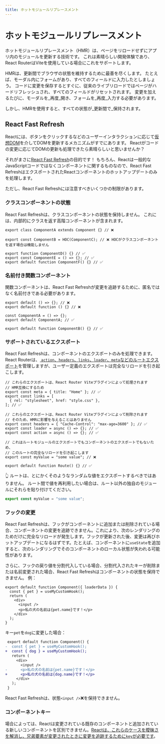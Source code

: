 ```yaml
---
title: ホットモジュールリプレースメント
---
```


# ホットモジュールリプレースメント

ホットモジュールリプレースメント（HMR）は、ページをリロードせずにアプリ内のモジュールを更新する技術です。
これは素晴らしい開発体験であり、React RouterはViteを使用している場合にこれをサポートします。

HMRは、更新間でブラウザの状態を維持するために最善を尽くします。
たとえば、モーダル内にフォームがあり、すべてのフィールドに入力したとしましょう。
コードに変更を保存するとすぐに、従来のライブリロードではページがハードリフレッシュされ、すべてのフィールドがリセットされます。
変更を加えるたびに、モーダルを_再度_開き、フォームを_再度_入力する必要があります。

しかし、HMRを使用すると、すべての状態が_更新間で_保持されます。

## React Fast Refresh

Reactには、ボタンをクリックするなどのユーザーインタラクションに応じて[仮想DOM][virtual-dom]を介してDOMを更新するメカニズムがすでにあります。
Reactがコードの変更に応じてDOMの更新も処理できたら素晴らしいと思いませんか？

それがまさに[React Fast Refresh][react-refresh]の目的です！
もちろん、Reactは一般的なJavaScriptコードではなくコンポーネントに関するものなので、React Fast RefreshはエクスポートされたReactコンポーネントのホットアップデートのみを処理します。

ただし、React Fast Refreshには注意すべきいくつかの制限があります。

### クラスコンポーネントの状態

React Fast Refreshは、クラスコンポーネントの状態を保持しません。
これには、内部的にクラスを返す高階コンポーネントが含まれます。

```tsx
export class ComponentA extends Component {} // ❌

export const ComponentB = HOC(ComponentC); // ❌ HOCがクラスコンポーネントを返す場合は機能しません

export function ComponentD() {} // ✅
export const ComponentE = () => {}; // ✅
export default function ComponentF() {} // ✅
```

### 名前付き関数コンポーネント

関数コンポーネントは、React Fast Refreshが変更を追跡するために、匿名ではなく名前付きである必要があります。

```tsx
export default () => {}; // ❌
export default function () {} // ❌

const ComponentA = () => {};
export default ComponentA; // ✅

export default function ComponentB() {} // ✅
```

### サポートされているエクスポート

React Fast Refreshは、コンポーネントのエクスポートのみを処理できます。React Routerは、[ `action`、`headers`、`links`、`loader`、`meta`などのルートエクスポート][route-module]を管理しますが、ユーザー定義のエクスポートは完全なリロードを引き起こします。

```tsx
// これらのエクスポートは、React Router Viteプラグインによって処理されます
// HMR互換にするため
export const meta = { title: "Home" }; // ✅
export const links = [
  { rel: "stylesheet", href: "style.css" },
]; // ✅

// これらのエクスポートは、React Router Viteプラグインによって削除されます
// そのため、HMRに影響を与えることはありません
export const headers = { "Cache-Control": "max-age=3600" }; // ✅
export const loader = async () => {}; // ✅
export const action = async () => {}; // ✅

// これはルートモジュールのエクスポートでもコンポーネントのエクスポートでもないため、
// このルートの完全なリロードを引き起こします
export const myValue = "some value"; // ❌

export default function Route() {} // ✅
```

👆 ルートは、とにかくそのようなランダムな値をエクスポートするべきではありません。
ルート間で値を再利用したい場合は、ルート以外の独自のモジュールにそれらを貼り付けてください。

```ts filename=my-custom-value.ts
export const myValue = "some value";
```

### フックの変更

React Fast Refreshは、フックがコンポーネントに追加または削除されている場合、コンポーネントの変更を追跡できません。これにより、次のレンダリングのためだけに完全なリロードが発生します。フックが更新された後、変更は再びホットアップデートになるはずです。たとえば、コンポーネントに`useState`を追加すると、次のレンダリングでそのコンポーネントのローカル状態が失われる可能性があります。

さらに、フックの戻り値を分割代入している場合、分割代入されたキーが削除または名前変更された場合、React Fast Refreshはコンポーネントの状態を保持できません。
例：

```tsx
export default function Component({ loaderData }) {
  const { pet } = useMyCustomHook();
  return (
    <div>
      <input />
      <p>私の犬の名前は{pet.name}です！</p>
    </div>
  );
}
```

キー`pet`を`dog`に変更した場合：

```diff
 export default function Component() {
-  const { pet } = useMyCustomHook();
+  const { dog } = useMyCustomHook();
   return (
     <div>
       <input />
-      <p>私の犬の名前は{pet.name}です！</p>
+      <p>私の犬の名前は{dog.name}です！</p>
     </div>
   );
 }
```

React Fast Refreshは、状態`<input />`❌を保持できません。

### コンポーネントキー

場合によっては、Reactは変更されている既存のコンポーネントと追加されている新しいコンポーネントを区別できません。[Reactは、これらのケースを曖昧さを解消し、兄弟要素が変更されたときに変更を追跡するために`key`が必要です][react-keys]。

[virtual-dom]: https://reactjs.org/docs/faq-internals.html#what-is-the-virtual-dom
[react-refresh]: https://github.com/facebook/react/tree/main/packages/react-refresh
[react-keys]: https://react.dev/learn/rendering-lists#why-does-react-need-keys
[route-module]: ../start/framework/route-module
